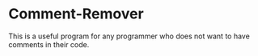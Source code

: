 # Comment-Remover
This is a useful program for any programmer who does not want to have comments in their code.
